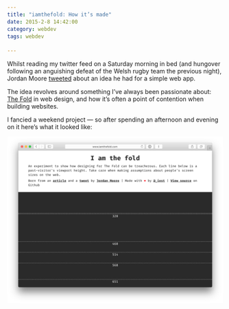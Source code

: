 ```yaml
---
title: "iamthefold: How it’s made"
date: 2015-2-8 14:42:00
category: webdev
tags: webdev

---
```


Whilst reading my twitter feed on a Saturday morning in bed (and hungover following an anguishing defeat of the Welsh rugby team the previous night), Jordan Moore [tweeted](https://twitter.com/jordanmoore/status/563980959901843456) about an idea he had for a simple web app.

The idea revolves around something I’ve always been passionate about: [The Fold](https://en.wikipedia.org/wiki/Above_the_fold) in web design, and how it’s often a point of contention when building websites.

I fancied a weekend project — so after spending an afternoon and evening on it here’s what it looked like:

![IamTheFold](/images/fold/iamthefold.png)

<!--Data collection began on Sunday 8th Feb around 14:49. A surprisingly short amount of time later, multiple unscrupulous individuals figured out how to exploit the [very simple]() POST-accepting API I wrote: sending every number between 0 and 100k, sending 1337 or derivatives, negative values, and so on. Shortly after this I implemented IP blacklisting (so a single IP could only send a single fold value) and scrubbed the unscrupulous data. At the time it was pretty stressful to see your little baby project getting ruined before your eyes. Unbeknownst to me, I implemented the feature wrong and was blacklisting every single IP that was posting to the API.-->
